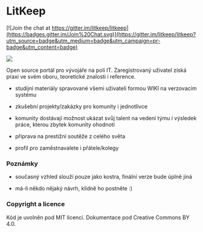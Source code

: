 # LitKeep

[![Join the chat at https://gitter.im/litkeep/litkeep](https://badges.gitter.im/Join%20Chat.svg)](https://gitter.im/litkeep/litkeep?utm_source=badge&utm_medium=badge&utm_campaign=pr-badge&utm_content=badge)

![](http://www.itnetwork.cz/images/album/54e855b29c1fb.jpg)

Open source portál pro vývojáře na poli IT. Zaregistrovaný uživatel získá praxi ve svém oboru, teoretické znalosti i reference.

- studijní materiály spravované všemi uživateli formou WIKI na verzovacím systému

- zkušební projekty/zakázky pro komunity i jednotlivce

- komunity dostávají možnost ukázat svůj talent na vedení týmu i výsledek práce, kterou zbytek komunity ohodnotí

- příprava na prestižní soutěže z celého světa

- profil pro zaměstnavalete i přátele/kolegy

### Poznámky

- současný vzhled slouží pouze jako kostra, finální verze bude úplně jiná

- má-li někdo nějaký návrh, klidně ho postněte :)

### Copyright a licence
Kód je uvolněn pod MIT licencí. Dokumentace pod Creative Commons BY 4.0.

